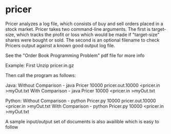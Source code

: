 # pricer

Pricer analyzes a log file, which consists of buy and sell orders placed
in a stock market. Pricer takes two command-line arguments. The first is target-size,
which tracks the profit or loss which would be made if "target-size" shares were bought
or sold. The second is an optional filename to check Pricers
output against a known good output log file. 

See the "Order Book Programming Problem" pdf file for more info

Example:
First Unzip pricer.in.gz

Then call the program as follows:

Java:
Without Comparison - java Pricer 10000 pricer.out.10000 <pricer.in >myOut.txt
With Comparison    - java Pricer 10000 <pricer.in >myOut.txt

Python:
Without Comparison - python Pricer.py 10000 pricer.out.10000 <pricer.in >myOut.txt
With Comparison    - python Pricer.py 10000 <pricer.in >myOut.txt

A sample input/output set of documents is also availible which is easy to follow
